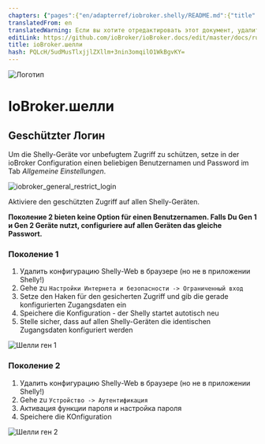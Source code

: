 ```yaml
---
chapters: {"pages":{"en/adapterref/iobroker.shelly/README.md":{"title":{"en":"ioBroker.shelly"},"content":"en/adapterref/iobroker.shelly/README.md"},"en/adapterref/iobroker.shelly/https://raw.githubusercontent.com/iobroker-community-adapters/ioBroker.shelly/master/docs/de/protocol-coap.md":{"title":{"en":"ioBroker.shelly"},"content":"en/adapterref/iobroker.shelly/https://raw.githubusercontent.com/iobroker-community-adapters/ioBroker.shelly/master/docs/de/protocol-coap.md"},"en/adapterref/iobroker.shelly/https://raw.githubusercontent.com/iobroker-community-adapters/ioBroker.shelly/master/docs/de/protocol-mqtt.md":{"title":{"en":"ioBroker.shelly"},"content":"en/adapterref/iobroker.shelly/https://raw.githubusercontent.com/iobroker-community-adapters/ioBroker.shelly/master/docs/de/protocol-mqtt.md"},"en/adapterref/iobroker.shelly/https://raw.githubusercontent.com/iobroker-community-adapters/ioBroker.shelly/master/docs/de/restricted-login.md":{"title":{"en":"ioBroker.shelly"},"content":"en/adapterref/iobroker.shelly/https://raw.githubusercontent.com/iobroker-community-adapters/ioBroker.shelly/master/docs/de/restricted-login.md"},"en/adapterref/iobroker.shelly/https://raw.githubusercontent.com/iobroker-community-adapters/ioBroker.shelly/master/docs/de/state-changes.md":{"title":{"en":"ioBroker.shelly"},"content":"en/adapterref/iobroker.shelly/https://raw.githubusercontent.com/iobroker-community-adapters/ioBroker.shelly/master/docs/de/state-changes.md"}}}
translatedFrom: en
translatedWarning: Если вы хотите отредактировать этот документ, удалите поле «translationFrom», в противном случае этот документ будет снова автоматически переведен
editLink: https://github.com/ioBroker/ioBroker.docs/edit/master/docs/ru/adapterref/iobroker.shelly/https:/raw.githubusercontent.com/iobroker-community-adapters/ioBroker.shelly/master/docs/de/restricted-login.md
title: ioBroker.шелли
hash: PQLcH/5udMusTlxjjlZXllm+3nin3omqilO1WkBgvKY=
---
```

![Логотип](../../../../../../../../../../en/adapterref/iobroker.shelly/https:/raw.githubusercontent.com/iobroker-community-adapters/ioBroker.shelly/master/docs/de/../../admin/shelly.png)

# IoBroker.шелли
## Geschützter Логин
Um die Shelly-Geräte vor unbefugtem Zugriff zu schützen, setze in der ioBroker Configuration einen beliebigen Benutzernamen und Password im Tab *Allgemeine Einstellungen*.

![iobroker_general_restrict_login](../../../../../../../../../../en/adapterref/iobroker.shelly/https:/raw.githubusercontent.com/iobroker-community-adapters/ioBroker.shelly/master/docs/de/./img/iobroker_general_restrict_login.png)

Aktiviere den geschützten Zugriff auf allen Shelly-Geräten.

**Поколение 2 bieten keine Option für einen Benutzernamen. Falls Du Gen 1 и Gen 2 Geräte nutzt, configuriere auf allen Geräten das gleiche Passwort.**

### Поколение 1
1. Удалить конфигурацию Shelly-Web в браузере (но не в приложении Shelly!)
2. Gehe zu ```Настройки Интернета и безопасности -> Ограниченный вход```
3. Setze den Haken für den gesicherten Zugriff und gib die gerade konfigurierten Zugangsdaten ein
4. Speichere die Konfiguration - der Shelly startet autotisch neu
5. Stelle sicher, dass auf allen Shelly-Geräten die identischen Zugangsdaten konfiguriert werden

![Шелли ген 1](../../../../../../../../../../en/adapterref/iobroker.shelly/https:/raw.githubusercontent.com/iobroker-community-adapters/ioBroker.shelly/master/docs/de/../shelly_restrict_login-gen1.png)

### Поколение 2
1. Удалить конфигурацию Shelly-Web в браузере (но не в приложении Shelly!)
2. Gehe zu ```Устройство -> Аутентификация```
3. Активация функции пароля и настройка пароля
4. Speichere die KOnfiguration

![Шелли ген 2](../../../../../../../../../../en/adapterref/iobroker.shelly/https:/raw.githubusercontent.com/iobroker-community-adapters/ioBroker.shelly/master/docs/de/../shelly_restrict_login-gen2.png)